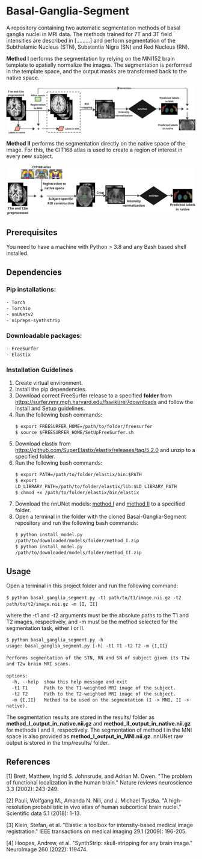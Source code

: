 # Basal-Ganglia-Segment
A repository containing two automatic segmentation methods of basal ganglia nuclei in MRI data. The methods trained for 7T and 3T field intensities are described in [.........] and perform segmentation of the Subthalamic Nucleus (STN), Substantia Nigra (SN) and Red Nucleus (RN).

**Method I** performs the segmentation by relying on the MNI152 brain template to spatially normalize the images. The segmentation is performed in the template space, and the output masks are transformed back to the native space.

![alt text](https://github.com/Tomaicho/Basal-Ganglia-Segment/blob/main/documentation/Method_I_pipeline.png?raw=true)

**Method II** performs the segmentation directly on the native space of the image. For this, the CIT168 atlas is used to create a region of interest in every new subject.

![alt text](https://github.com/Tomaicho/Basal-Ganglia-Segment/blob/main/documentation/Method_II_pipeline.png?raw=true)

## Prerequisites
You need to have a machine with Python > 3.8 and any Bash based shell installed.

## Dependencies
### Pip installations:
    - Torch
    - Torchio
    - nnUNetv2
    - nipreps-synthstrip

### Downloadable packages:
    - FreeSurfer
    - Elastix

### Installation Guidelines
1. Create virtual environment.
2. Install the pip dependencies.
3. Download correct FreeSurfer release to a specified **folder** from https://surfer.nmr.mgh.harvard.edu/fswiki/rel7downloads and follow the Install and Setup guidelines.
4. Run the following bash commands:
    ```
    $ export FREESURFER_HOME=/path/to/folder/freesurfer
    $ source $FREESURFER_HOME/SetUpFreeSurfer.sh
    ```
5. Download elastix from https://github.com/SuperElastix/elastix/releases/tag/5.2.0 and unzip to a specified folder.
6. Run the following bash commands:
    ```
    $ export PATH=/path/to/folder/elastix/bin:$PATH
    $ export LD_LIBRARY_PATH=/path/to/folder/elastix/lib:$LD_LIBRARY_PATH
    $ chmod +x /path/to/folder/elastix/bin/elastix
    ```
7. Download the nnUNet models: [method I](https://campuscvut-my.sharepoint.com/:u:/g/personal/limatom1_cvut_cz/ETUBoVLkScxCpll3rY8cH9EBRx4rpId15ncHspdSQw3Feg?e=aPP7DO) and [method II](https://campuscvut-my.sharepoint.com/:u:/g/personal/limatom1_cvut_cz/EdqE2SUC-9lJl9q_-LeWSmYBG4SCQytict7hffJ6YK2P4A?e=kRHeMe) to a specified folder.
8. Open a terminal in the folder with the cloned Basal-Ganglia-Segment repository and run the following bash commands:
    ```
    $ python install_model.py /path/to/downloaded/models/folder/method_I.zip
    $ python install_model.py /path/to/downloaded/models/folder/method_II.zip

    ```

## Usage
Open a terminal in this project folder and run the following command:

```$ python basal_ganglia_segment.py -t1 path/to/t1/image.nii.gz -t2 path/to/t2/image.nii.gz -m [I, II]```

where the -t1 and -t2 arguments must be the absolute paths to the T1 and T2 images, respectively, and -m must be the method selected for the segmentation task, either I or II.

```
$ python basal_ganglia_segment.py -h
usage: basal_ganglia_segment.py [-h] -t1 T1 -t2 T2 -m {I,II}

Performs segmentation of the STN, RN and SN of subject given its T1w and T2w brain MRI scans.

options:
  -h, --help  show this help message and exit
  -t1 T1      Path to the T1-weighted MRI image of the subject.
  -t2 T2      Path to the T2-weighted MRI image of the subject.
  -m {I,II}   Method to be used on the segmentation (I -> MNI, II -> native).
```

The segmentation results are stored in the results/ folder as **method_I_output_in_native.nii.gz** and **method_II_output_in_native.nii.gz** for methods I and II, respectively. The segmentation of method I in the MNI space is also provided as **method_I_output_in_MNI.nii.gz**. nnUNet raw output is stored in the tmp/results/ folder.


## References

[1] Brett, Matthew, Ingrid S. Johnsrude, and Adrian M. Owen. "The problem of functional localization in the human brain." Nature reviews neuroscience 3.3 (2002): 243-249.

[2] Pauli, Wolfgang M., Amanda N. Nili, and J. Michael Tyszka. "A high-resolution probabilistic in vivo atlas of human subcortical brain nuclei." Scientific data 5.1 (2018): 1-13.

[3] Klein, Stefan, et al. "Elastix: a toolbox for intensity-based medical image registration." IEEE transactions on medical imaging 29.1 (2009): 196-205.

[4] Hoopes, Andrew, et al. "SynthStrip: skull-stripping for any brain image." NeuroImage 260 (2022): 119474.